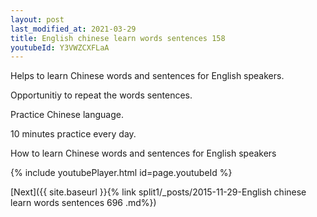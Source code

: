 ```yaml
---
layout: post
last_modified_at: 2021-03-29
title: English chinese learn words sentences 158 
youtubeId: Y3VWZCXFLaA
---
```

 
 
Helps to learn Chinese words and sentences for English speakers.

Opportunitiy to repeat the words sentences. 

Practice Chinese language. 
 
10 minutes practice every day. 
 
How to learn Chinese words and sentences for English speakers 
 
{% include youtubePlayer.html id=page.youtubeId %}
 
 
[Next]({{ site.baseurl }}{% link  split1/_posts/2015-11-29-English chinese learn words sentences 696 .md%})
 
